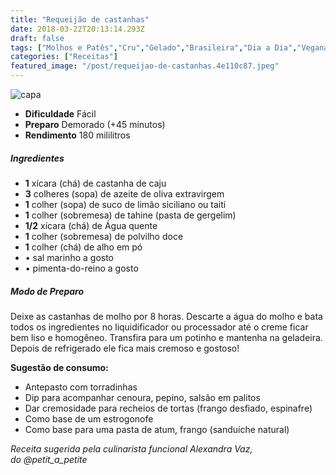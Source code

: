 ```yaml
---
title: "Requeijão de castanhas"
date: 2018-03-22T20:13:14.293Z
draft: false
tags: ["Molhos e Patês","Cru","Gelado","Brasileira","Dia a Dia","Vegana","Alimentação vegana","Lactose","Receitas","Receitas light","Receitas simples e fáceis","Veganismo"]
categories: ["Receitas"]
featured_image: "/post/requeijao-de-castanhas.4e110c87.jpeg"
---
```


![capa](/post/requeijao-de-castanhas.4e110c87.jpeg)

*   **Dificuldade** Fácil
*   **Preparo** Demorado (+45 minutos)
*   **Rendimento** 180 mililitros

##### Ingredientes

*   **1** xícara (chá) de castanha de caju
*   **3** colheres (sopa) de azeite de oliva extravirgem
*   **1** colher (sopa) de suco de limão siciliano ou taiti
*   **1** colher (sobremesa) de tahine (pasta de gergelim)
*   **1/2** xícara (chá) de Água quente
*   **1** colher (sobremesa) de polvilho doce
*   **1** colher (chá) de alho em pó
*   • sal marinho a gosto
*   • pimenta-do-reino a gosto

##### Modo de Preparo

Deixe as castanhas de molho por 8 horas. Descarte a água do molho e bata todos os ingredientes no liquidificador ou processador até o creme ficar bem liso e homogêneo. Transfira para um potinho e mantenha na geladeira. Depois de refrigerado ele fica mais cremoso e gostoso!

**Sugestão de consumo:**

*   Antepasto com torradinhas
*   Dip para acompanhar cenoura, pepino, salsão em palitos
*   Dar cremosidade para recheios de tortas (frango desfiado, espinafre)
*   Como base de um estrogonofe
*   Como base para uma pasta de atum, frango (sanduíche natural)

_Receita sugerida pela culinarista funcional Alexandra Vaz, do @petit\_a\_petite_
